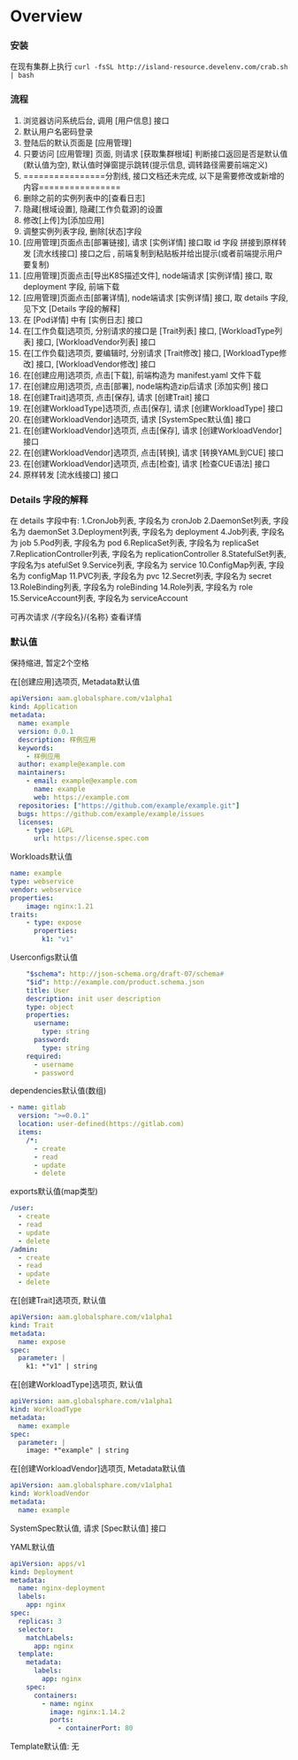 
# Overview

### 安装

在现有集群上执行
`curl -fsSL http://island-resource.develenv.com/crab.sh | bash`

### 流程

1. 浏览器访问系统后台, 调用 [用户信息] 接口
2. 默认用户名密码登录
3. 登陆后的默认页面是 [应用管理]
4. 只要访问 [应用管理] 页面, 则请求 [获取集群根域] 判断接口返回是否是默认值(默认值为空), 默认值时弹窗提示跳转(提示信息, 调转路径需要前端定义)
5. ================分割线, 接口文档还未完成, 以下是需要修改或新增的内容================
6. 删除之前的实例列表中的[查看日志]
7. 隐藏[根域设置], 隐藏[工作负载源]的设置
8. 修改[上传]为[添加应用]
9. 调整实例列表字段, 删除[状态]字段
10. [应用管理]页面点击[部署链接], 请求 [实例详情] 接口取 id 字段 拼接到原样转发 [流水线接口] 接口之后 , 前端复制到粘贴板并给出提示(或者前端提示用户要复制)
11. [应用管理]页面点击[导出K8S描述文件], node端请求 [实例详情] 接口, 取 deployment 字段, 前端下载
12. [应用管理]页面点击[部署详情], node端请求 [实例详情] 接口, 取 details 字段, 见下文 [Details  字段的解释]
13. 在 [Pod详情] 中有 [实例日志] 接口
14. 在[工作负载]选项页, 分别请求的接口是 [Trait列表] 接口, [WorkloadType列表] 接口, [WorkloadVendor列表] 接口
15. 在[工作负载]选项页, 要编辑时, 分别请求  [Trait修改] 接口, [WorkloadType修改] 接口, [WorkloadVendor修改] 接口
16. 在[创建应用]选项页, 点击[下载], 前端构造为 manifest.yaml 文件下载
17. 在[创建应用]选项页, 点击[部署], node端构造zip后请求 [添加实例] 接口
18. 在[创建Trait]选项页, 点击[保存], 请求 [创建Trait] 接口
19. 在[创建WorkloadType]选项页, 点击[保存], 请求 [创建WorkloadType] 接口
20. 在[创建WorkloadVendor]选项页, 请求 [SystemSpec默认值] 接口
21. 在[创建WorkloadVendor]选项页, 点击[保存], 请求 [创建WorkloadVendor] 接口
22. 在[创建WorkloadVendor]选项页, 点击[转换], 请求 [转换YAML到CUE] 接口
23. 在[创建WorkloadVendor]选项页, 点击[检查], 请求 [检查CUE语法] 接口
24. 原样转发 [流水线接口] 接口

### Details  字段的解释

在 details 字段中有:
1.CronJob列表, 字段名为 cronJob
2.DaemonSet列表, 字段名为 daemonSet
3.Deployment列表, 字段名为 deployment
4.Job列表, 字段名为 job
5.Pod列表, 字段名为 pod
6.ReplicaSet列表, 字段名为 replicaSet 
7.ReplicationController列表, 字段名为 replicationController
8.StatefulSet列表, 字段名为s atefulSet
9.Service列表, 字段名为 service
10.ConfigMap列表, 字段名为 configMap
11.PVC列表, 字段名为 pvc
12.Secret列表, 字段名为 secret
13.RoleBinding列表, 字段名为 roleBinding
14.Role列表, 字段名为 role
15.ServiceAccount列表, 字段名为 serviceAccount

可再次请求 /{字段名}/{名称} 查看详情




### 默认值

保持缩进, 暂定2个空格

在[创建应用]选项页, Metadata默认值
```yaml
apiVersion: aam.globalsphare.com/v1alpha1
kind: Application
metadata:
  name: example
  version: 0.0.1
  description: 样例应用
  keywords:
    - 样例应用
  author: example@example.com
  maintainers:
    - email: example@example.com
      name: example
      web: https://example.com
  repositories: ["https://github.com/example/example.git"]
  bugs: https://github.com/example/example/issues
  licenses:
    - type: LGPL
      url: https://license.spec.com
```

Workloads默认值
```yaml
name: example
type: webservice
vendor: webservice
properties:
    image: nginx:1.21
traits:
    - type: expose
      properties:
        k1: "v1"
```

Userconfigs默认值
```yaml
    "$schema": http://json-schema.org/draft-07/schema#
    "$id": http://example.com/product.schema.json
    title: User
    description: init user description
    type: object
    properties:
      username:
        type: string
      password:
        type: string
    required:
      - username
      - password
```

dependencies默认值(数组)
```yaml
- name: gitlab
  version: ">=0.0.1"
  location: user-defined(https://gitlab.com)
  items:
    /*:
      - create
      - read
      - update
      - delete
```

exports默认值(map类型)
```yaml
/user:
  - create
  - read
  - update
  - delete
/admin:
  - create
  - read
  - update
  - delete
```

在[创建Trait]选项页, 默认值
```yaml
apiVersion: aam.globalsphare.com/v1alpha1
kind: Trait
metadata:
  name: expose
spec:
  parameter: |
    k1: *"v1" | string

```

在[创建WorkloadType]选项页, 默认值
```yaml
apiVersion: aam.globalsphare.com/v1alpha1
kind: WorkloadType
metadata:
  name: example
spec:
  parameter: |
    image: *"example" | string
```

在[创建WorkloadVendor]选项页, Metadata默认值
```yaml
apiVersion: aam.globalsphare.com/v1alpha1
kind: WorkloadVendor
metadata:
  name: example
```

SystemSpec默认值, 请求 [Spec默认值] 接口

YAML默认值
```yaml
apiVersion: apps/v1
kind: Deployment
metadata:
  name: nginx-deployment
  labels:
    app: nginx
spec:
  replicas: 3
  selector:
    matchLabels:
      app: nginx
  template:
    metadata:
      labels:
        app: nginx
    spec:
      containers:
        - name: nginx
          image: nginx:1.14.2
          ports:
            - containerPort: 80
```

Template默认值: 无

